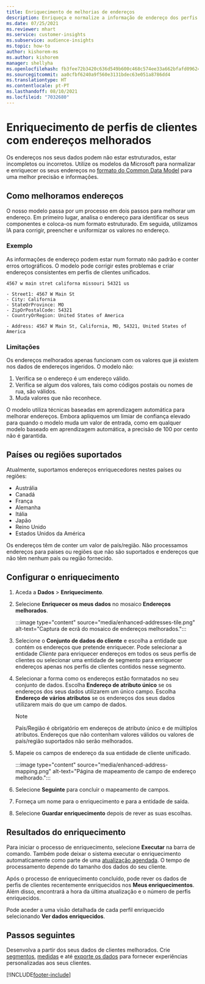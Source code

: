 ```yaml
---
title: Enriquecimento de melhorias de endereços
description: Enriqueça e normalize a informação de endereço dos perfis de cliente com os modelos da Microsoft.
ms.date: 07/25/2021
ms.reviewer: mhart
ms.service: customer-insights
ms.subservice: audience-insights
ms.topic: how-to
author: kishorem-ms
ms.author: kishorem
manager: shellyha
ms.openlocfilehash: fb3fee72b3420c636d549b600c468c574ee33a662bfafd096247dfddf40150bd
ms.sourcegitcommit: aa0cfbf6240a9f560e3131bdec63e051a8786dd4
ms.translationtype: HT
ms.contentlocale: pt-PT
ms.lasthandoff: 08/10/2021
ms.locfileid: "7032680"
---
```

# <a name="enrichment-of-customer-profiles-with-enhanced-addresses"></a>Enriquecimento de perfis de clientes com endereços melhorados

Os endereços nos seus dados podem não estar estruturados, estar incompletos ou incorretos. Utilize os modelos da Microsoft para normalizar e enriquecer os seus endereços no [formato do Common Data Model](/common-data-model/schema/core/applicationcommon/address) para uma melhor precisão e informações.

## <a name="how-we-enhance-addresses"></a>Como melhoramos endereços

O nosso modelo passa por um processo em dois passos para melhorar um endereço. Em primeiro lugar, analisa o endereço para identificar os seus componentes e coloca-os num formato estruturado. Em seguida, utilizamos IA para corrigir, preencher e uniformizar os valores no endereço.

### <a name="example"></a>Exemplo

As informações de endereço podem estar num formato não padrão e conter erros ortográficos. O modelo pode corrigir estes problemas e criar endereços consistentes em perfis de clientes unificados.

```Input
4567 w main stret californa missouri 54321 us
```

```Output
- Street1: 4567 W Main St
- City: California
- StateOrProvince: MO
- ZipOrPostalCode: 54321
- CountryOrRegion: United States of America

- Address: 4567 W Main St, California, MO, 54321, United States of America
```

### <a name="limitations"></a>Limitações

Os endereços melhorados apenas funcionam com os valores que já existem nos dados de endereços ingeridos. O modelo não: 

1. Verifica se o endereço é um endereço válido.
2. Verifica se algum dos valores, tais como códigos postais ou nomes de rua, são válidos.
3. Muda valores que não reconhece.

O modelo utiliza técnicas baseadas em aprendizagem automática para melhorar endereços. Embora apliquemos um limiar de confiança elevado para quando o modelo muda um valor de entrada, como em qualquer modelo baseado em aprendizagem automática, a precisão de 100 por cento não é garantida.

## <a name="supported-countries-or-regions"></a>Países ou regiões suportados

Atualmente, suportamos endereços enriquecedores nestes países ou regiões: 

- Austrália
- Canadá
- França
- Alemanha
- Itália
- Japão
- Reino Unido
- Estados Unidos da América

Os endereços têm de conter um valor de país/região. Não processamos endereços para países ou regiões que não são suportados e endereços que não têm nenhum país ou região fornecido.

## <a name="configure-the-enrichment"></a>Configurar o enriquecimento

1. Aceda a **Dados** > **Enriquecimento**.

1. Selecione **Enriquecer os meus dados** no mosaico **Endereços melhorados**.

   :::image type="content" source="media/enhanced-addresses-tile.png" alt-text="Captura de ecrã do mosaico de endereços melhorados.":::

1. Selecione o **Conjunto de dados do cliente** e escolha a entidade que contém os endereços que pretende enriquecer. Pode selecionar a entidade *Cliente* para enriquecer endereços em todos os seus perfis de clientes ou selecionar uma entidade de segmento para enriquecer endereços apenas nos perfis de clientes contidos nesse segmento.

1. Selecionar a forma como os endereços estão formatados no seu conjunto de dados. Escolha **Endereço de atributo único** se os endereços dos seus dados utilizarem um único campo. Escolha **Endereço de vários atributos** se os endereços dos seus dados utilizarem mais do que um campo de dados.

   > [!NOTE]
   > País/Região é obrigatório em endereços de atributo único e de múltiplos atributos. Endereços que não contenham valores válidos ou valores de país/região suportados não serão melhorados.

1.  Mapeie os campos de endereço da sua entidade de cliente unificado.

    :::image type="content" source="media/enhanced-address-mapping.png" alt-text="Página de mapeamento de campo de endereço melhorado.":::

1. Selecione **Seguinte** para concluir o mapeamento de campos.

1. Forneça um nome para o enriquecimento e para a entidade de saída.

1. Selecione **Guardar enriquecimento** depois de rever as suas escolhas.

## <a name="enrichment-results"></a>Resultados do enriquecimento

Para iniciar o processo de enriquecimento, selecione **Executar** na barra de comando. Também pode deixar o sistema executar o enriquecimento automaticamente como parte de uma [atualização agendada](system.md#schedule-tab). O tempo de processamento depende do tamanho dos dados do seu cliente.

Após o processo de enriquecimento concluído, pode rever os dados de perfis de clientes recentemente enriquecidos nos **Meus enriquecimentos**. Além disso, encontrará a hora da última atualização e o número de perfis enriquecidos.

Pode aceder a uma visão detalhada de cada perfil enriquecido selecionando **Ver dados enriquecidos**.

## <a name="next-steps"></a>Passos seguintes

Desenvolva a partir dos seus dados de clientes melhorados. Crie [segmentos](segments.md), [medidas](measures.md) e até [exporte os dados](export-destinations.md) para fornecer experiências personalizadas aos seus clientes.

[!INCLUDE[footer-include](../includes/footer-banner.md)]
